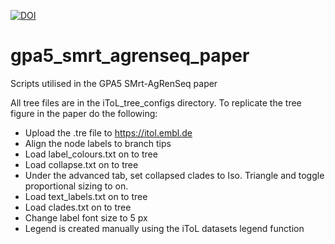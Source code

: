 [![DOI](https://zenodo.org/badge/DOI/10.5281/zenodo.7389661.svg)](https://doi.org/10.5281/zenodo.7389660)

# gpa5_smrt_agrenseq_paper
Scripts utilised in the GPA5 SMrt-AgRenSeq paper

All tree files are in the iToL_tree_configs directory. To replicate the tree figure in the paper do the following:

   * Upload the .tre file to <https://itol.embl.de>
   * Align the node labels to branch tips
   * Load label_colours.txt on to tree
   * Load collapse.txt on to tree
   * Under the advanced tab, set collapsed clades to Iso. Triangle and toggle proportional sizing to on.
   * Load text_labels.txt on to tree
   * Load clades.txt on to tree
   * Change label font size to 5 px
   * Legend is created manually using the iToL datasets legend function
